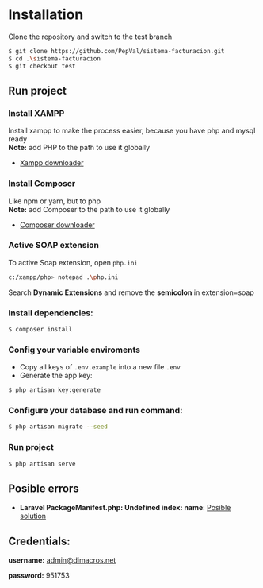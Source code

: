 # Installation

Clone the repository and switch to the test branch

```sh
$ git clone https://github.com/PepVal/sistema-facturacion.git
$ cd .\sistema-facturacion
$ git checkout test
```

## Run project

### Install XAMPP

Install xampp to make the process easier, because you have php and mysql ready\
**Note:** add PHP to the path to use it globally

-   [Xampp downloader](https://www.apachefriends.org/es/download.html)

### Install Composer

Like npm or yarn, but to php\
**Note:** add Composer to the path to use it globally

-   [Composer downloader](https://getcomposer.org/download/)

### Active SOAP extension

To active Soap extension, open `php.ini`

```sh
c:/xampp/php> notepad .\php.ini
```

Search **Dynamic Extensions** and remove the **semicolon** in extension=soap

### Install dependencies:

```sh
$ composer install
```

### Config your variable enviroments

-   Copy all keys of `.env.example` into a new file `.env`
-   Generate the app key:

```sh
$ php artisan key:generate
```

### Configure your database and run command:

```sh
$ php artisan migrate --seed
```

### Run project

```sh
$ php artisan serve
```

## Posible errors

-   **Laravel PackageManifest.php: Undefined index: name**: [Posible solution](https://stackoverflow.com/a/64663892)

## Credentials:

**username:** admin@dimacros.net

**password:** 951753

